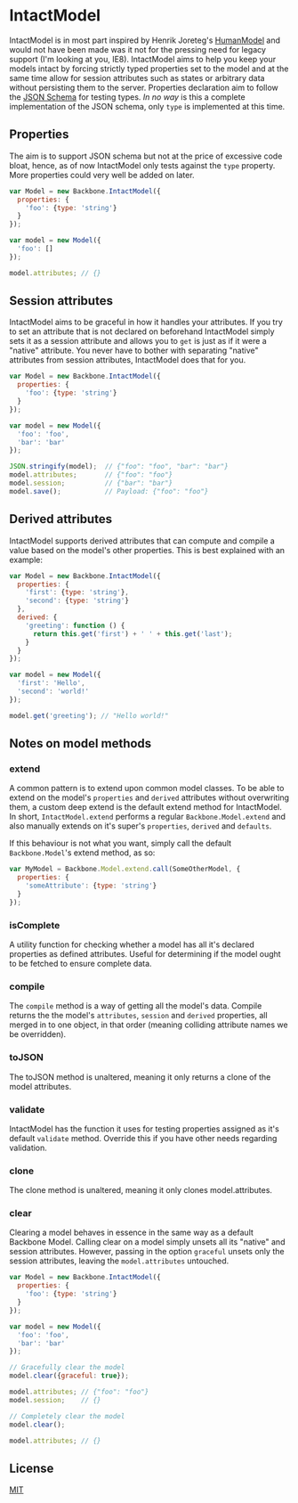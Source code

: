 # IntactModel

IntactModel is in most part inspired by Henrik Joreteg's [HumanModel](https://github.com/HenrikJoreteg/human-model) and would not have been made was it not for the pressing need for legacy support (I'm looking at you, IE8). IntactModel aims to help you keep your models intact by forcing strictly typed properties set to the model and at the same time allow for session attributes such as states or arbitrary data without persisting them to the server.
Properties declaration aim to follow the [JSON Schema](http://json-schema.org/) for testing types. *In no way* is this a complete implementation of the JSON schema, only `type` is implemented at this time.

## Properties
The aim is to support JSON schema but not at the price of excessive code bloat, hence, as of now IntactModel only tests against the `type` property. More properties could very well be added on later.

```javascript
var Model = new Backbone.IntactModel({
  properties: {
    'foo': {type: 'string'}
  }
});

var model = new Model({
  'foo': []
});

model.attributes; // {}
```

## Session attributes
IntactModel aims to be graceful in how it handles your attributes. If you try to set an attribute that is not declared on beforehand IntactModel simply sets it as a session attribute and allows you to `get` is just as if it were a "native" attribute. You never have to bother with separating "native" attributes from session attributes, IntactModel does that for you.

```javascript
var Model = new Backbone.IntactModel({
  properties: {
    'foo': {type: 'string'}
  }
});

var model = new Model({
  'foo': 'foo',
  'bar': 'bar'
});

JSON.stringify(model);  // {"foo": "foo", "bar": "bar"}
model.attributes;       // {"foo": "foo"}
model.session;          // {"bar": "bar"}
model.save();           // Payload: {"foo": "foo"}
```

## Derived attributes
IntactModel supports derived attributes that can compute and compile a value based on the model's other properties. This is best explained with an example:

```javascript
var Model = new Backbone.IntactModel({
  properties: {
    'first': {type: 'string'},
    'second': {type: 'string'}
  },
  derived: {
    'greeting': function () {
      return this.get('first') + ' ' + this.get('last');
    }
  }
});

var model = new Model({
  'first': 'Hello',
  'second': 'world!'
});

model.get('greeting'); // "Hello world!"
```

## Notes on model methods

### extend
A common pattern is to extend upon common model classes. To be able to extend on the model's `properties` and `derived` attributes without overwriting them, a custom deep extend is the default extend method for IntactModel. In short, `IntactModel.extend` performs a regular `Backbone.Model.extend` and also manually extends on it's super's `properties`, `derived` and `defaults`.

If this behaviour is not what you want, simply call the default `Backbone.Model`'s extend method, as so:

```javascript
var MyModel = Backbone.Model.extend.call(SomeOtherModel, {
  properties: {
    'someAttribute': {type: 'string'}
  }
});
```

### isComplete
A utility function for checking whether a model has all it's declared properties as defined attributes. Useful for determining if the model ought to be fetched to ensure complete data.

### compile
The `compile` method is a way of getting all the model's data. Compile returns the the model's `attributes`, `session` and `derived` properties, all merged in to one object, in that order (meaning colliding attribute names we be overridden).

### toJSON
The toJSON method is unaltered, meaning it only returns a clone of the model attributes.

### validate
IntactModel has the function it uses for testing properties assigned as it's default `validate` method. Override this if you have other needs regarding validation.

### clone
The clone method is unaltered, meaning it only clones model.attributes.

### clear
Clearing a model behaves in essence in the same way as a default Backbone Model. Calling clear on a model simply unsets all its "native" and session attributes. However, passing in the option `graceful` unsets only the session attributes, leaving the `model.attributes` untouched.

```javascript
var Model = new Backbone.IntactModel({
  properties: {
    'foo': {type: 'string'}
  }
});

var model = new Model({
  'foo': 'foo',
  'bar': 'bar'
});

// Gracefully clear the model
model.clear({graceful: true});

model.attributes; // {"foo": "foo"}
model.session;    // {}

// Completely clear the model
model.clear();

model.attributes; // {}
```

## License
[MIT](http://opensource.org/licenses/MIT)
